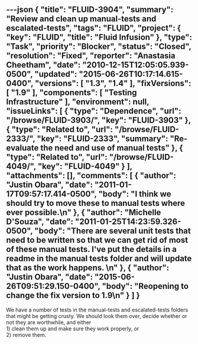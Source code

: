 ---json
{
  "title": "FLUID-3904",
  "summary": "Review and clean up manual-tests and escalated-tests",
  "tags": "FLUID",
  "project": {
    "key": "FLUID",
    "title": "Fluid Infusion"
  },
  "type": "Task",
  "priority": "Blocker",
  "status": "Closed",
  "resolution": "Fixed",
  "reporter": "Anastasia Cheetham",
  "date": "2010-12-15T12:05:05.939-0500",
  "updated": "2015-06-26T10:17:14.615-0400",
  "versions": [
    "1.3",
    "1.4"
  ],
  "fixVersions": [
    "1.9"
  ],
  "components": [
    "Testing Infrastructure"
  ],
  "environment": null,
  "issueLinks": [
    {
      "type": "Dependence",
      "url": "/browse/FLUID-3903/",
      "key": "FLUID-3903"
    },
    {
      "type": "Related to",
      "url": "/browse/FLUID-2333/",
      "key": "FLUID-2333",
      "summary": "Re-evaluate the need and use of manual tests"
    },
    {
      "type": "Related to",
      "url": "/browse/FLUID-4049/",
      "key": "FLUID-4049"
    }
  ],
  "attachments": [],
  "comments": [
    {
      "author": "Justin Obara",
      "date": "2011-01-17T09:57:17.414-0500",
      "body": "I think we should try to move these to manual tests where ever possible.\n"
    },
    {
      "author": "Michelle D'Souza",
      "date": "2011-01-25T14:23:59.326-0500",
      "body": "There are several unit tests that need to be written so that we can get rid of most of these manual tests. I've put the details in a readme in the manual tests folder and will update that as the work happens.&#x20;\n"
    },
    {
      "author": "Justin Obara",
      "date": "2015-06-26T09:51:29.150-0400",
      "body": "Reopening to change the fix version to 1.9\n"
    }
  ]
}
---
We have a number of tests in the manual-tests and escalated-tests folders that might be getting crusty. We should look them over, decide whether or not they are worthwhile, and either\
1\) clean them up and make sure they work properly, or\
2\) remove them.

        
